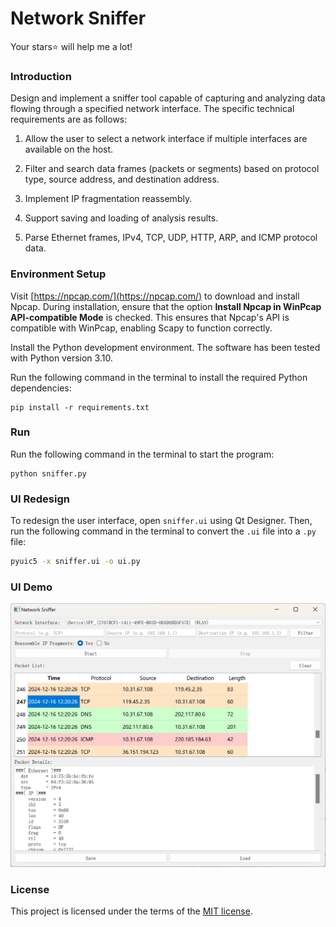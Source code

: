 # Network Sniffer

Your stars⭐ will help me a lot!

### Introduction

Design and implement a sniffer tool capable of capturing and analyzing data flowing through a specified network interface. The specific technical requirements are as follows:

1. Allow the user to select a network interface if multiple interfaces are available on the host.

2. Filter and search data frames (packets or segments) based on protocol type, source address, and destination address.

3. Implement IP fragmentation reassembly.

4. Support saving and loading of analysis results.

5. Parse Ethernet frames, IPv4, TCP, UDP, HTTP, ARP, and ICMP protocol data.

### Environment Setup

Visit [https://npcap.com/](https://npcap.com/) to download and install Npcap. During installation, ensure that the option **Install Npcap in WinPcap API-compatible Mode** is checked. This ensures that Npcap's API is compatible with WinPcap, enabling Scapy to function correctly.

Install the Python development environment. The software has been tested with Python version 3.10.

Run the following command in the terminal to install the required Python dependencies:

```shell
pip install -r requirements.txt
```

### Run

Run the following command in the terminal to start the program:

```shell
python sniffer.py
```

### UI Redesign

To redesign the user interface, open `sniffer.ui` using Qt Designer. Then, run the following command in the terminal to convert the `.ui` file into a `.py` file:

```bash
pyuic5 -x sniffer.ui -o ui.py
```

### UI Demo

<img src="./assets/sniffer.png"/>

### License

This project is licensed under the terms of the [MIT license](./LICENSE).